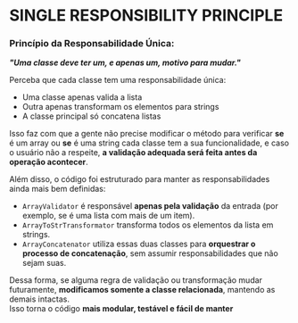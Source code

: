 # SINGLE RESPONSIBILITY PRINCIPLE 
### Princípio da Responsabilidade Única:
***"Uma classe deve ter um, e apenas um, motivo para mudar."***

Perceba que cada classe tem uma responsabilidade única:
- Uma classe apenas valida a lista
- Outra apenas transformam os elementos para strings
- A classe principal só concatena listas

Isso faz com que a gente não precise modificar o método para verificar **se** é um array ou **se** é uma string  cada classe tem a sua funcionalidade, e caso o usuário não a respeite, **a validação adequada será feita antes da operação acontecer**.

Além disso, o código foi estruturado para manter as responsabilidades ainda mais bem definidas:

- `ArrayValidator` é responsável **apenas pela validação** da entrada (por exemplo, se é uma lista com mais de um item).
- `ArrayToStrTransformator` transforma todos os elementos da lista em strings.
- `ArrayConcatenator` utiliza essas duas classes para **orquestrar o processo de concatenação**, sem assumir responsabilidades que não sejam suas.

Dessa forma, se alguma regra de validação ou transformação mudar futuramente, **modificamos somente a classe relacionada**, mantendo as demais intactas.  
Isso torna o código **mais modular, testável e fácil de manter**
